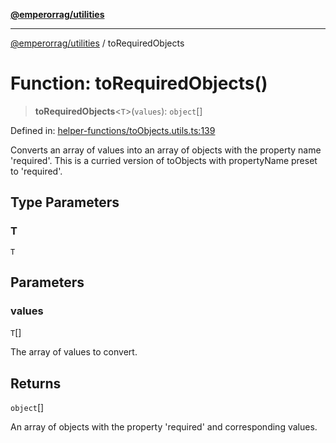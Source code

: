 [**@emperorrag/utilities**](../README.md)

***

[@emperorrag/utilities](../globals.md) / toRequiredObjects

# Function: toRequiredObjects()

> **toRequiredObjects**\<`T`\>(`values`): `object`[]

Defined in: [helper-functions/toObjects.utils.ts:139](https://github.com/EmperorRAG/my-projects-monorepo/blob/e2bd1d08dbedaf6b4d2837cf58e4e4885a5e09fe/libs/utilities/src/lib/helper-functions/toObjects.utils.ts#L139)

Converts an array of values into an array of objects with the property name 'required'.
This is a curried version of toObjects with propertyName preset to 'required'.

## Type Parameters

### T

`T`

## Parameters

### values

`T`[]

The array of values to convert.

## Returns

`object`[]

An array of objects with the property 'required' and corresponding values.
